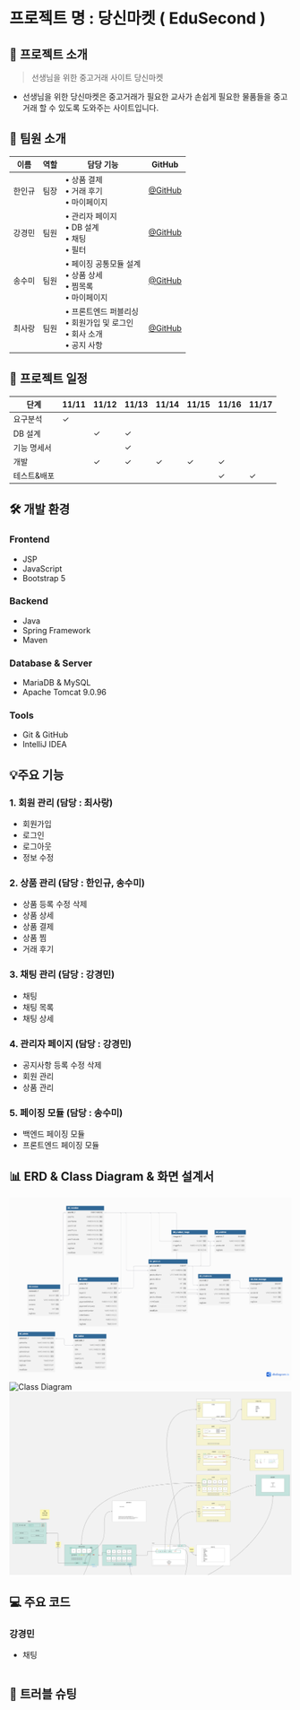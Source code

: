 # 프로젝트 명 : 당신마켓 ( EduSecond )


## 📖 프로젝트 소개
> 선생님을 위한 중고거래 사이트 당신마켓
- 선생님을 위한 당신마켓은 중고거래가 필요한 교사가 손쉽게 필요한 물품들을 중고거래 할 수 있도록 도와주는 사이트입니다.

## 👥 팀원 소개
|이름|역할|담당 기능|GitHub|
|---|---|---|---|
|한인규|팀장|• 상품 결제<br>• 거래 후기<br>• 마이페이지|[@GitHub](https://github.com/Haninqq)|
|강경민|팀원|• 관리자 페이지<br>• DB 설계<br>• 채팅<br>• 필터|[@GitHub](https://github.com/GyeongMin2)|
|송수미|팀원|• 페이징 공통모듈 설계<br>• 상품 상세<br>• 찜목록<br>• 마이페이지|[@GitHub](https://github.com/SumiSong)|
|최사랑|팀원|• 프론트엔드 퍼블리싱<br>• 회원가입 및 로그인<br>• 회사 소개<br>• 공지 사항|[@GitHub](https://github.com/coeisarang)|

## 📅 프로젝트 일정

| 단계     | 11/11 | 11/12 | 11/13 | 11/14 | 11/15 | 11/16 | 11/17 |
| ------ | ----- | ----- | ----- | ----- | ----- | ----- | ----- |
| 요구분석   | ✓     |       |       |       |       |       |       |
| DB 설계  |       | ✓     | ✓     |       |       |       |       |
| 기능 명세서 |       |       | ✓     |       |       |       |       |
| 개발     |       | ✓     | ✓     | ✓     | ✓     | ✓     |       |
| 테스트&배포 |       |       |       |       |       | ✓     | ✓     |

## 🛠 개발 환경
### Frontend
- JSP
- JavaScript
- Bootstrap 5

### Backend
- Java
- Spring Framework
- Maven

### Database & Server
- MariaDB & MySQL
- Apache Tomcat 9.0.96

### Tools
- Git & GitHub
- IntelliJ IDEA

## 💡주요 기능
### 1. 회원 관리 (담당 : 최사랑)
- 회원가입
- 로그인
- 로그아웃
- 정보 수정

### 2. 상품 관리 (담당 : 한인규, 송수미)
- 상품 등록 수정 삭제
- 상품 상세
- 상품 결제
- 상품 찜
- 거래 후기

### 3. 채팅 관리 (담당 : 강경민)
- 채팅
- 채팅 목록
- 채팅 상세

### 4. 관리자 페이지 (담당 : 강경민)
- 공지사항 등록 수정 삭제
- 회원 관리
- 상품 관리

### 5. 페이징 모듈 (담당 : 송수미)
- 백엔드 페이징 모듈
- 프론트엔드 페이징 모듈

## 📊 ERD & Class Diagram & 화면 설계서
![ERD](https://github.com/GyeongMin2/MyPortfolio/blob/main/images/eduSecond/eduSecond_ERD.png)
![Class Diagram](https://github.com/GyeongMin2/MyPortfolio/blob/main/images/eduSecond/eduSecond_classdiagram.png)
![화면 설계서](https://github.com/GyeongMin2/MyPortfolio/blob/main/images/eduSecond/Screen_Design_Document.jpg)

## 💻 주요 코드

### 강경민
- 채팅
```java

```

## 🎯 트러블 슈팅
